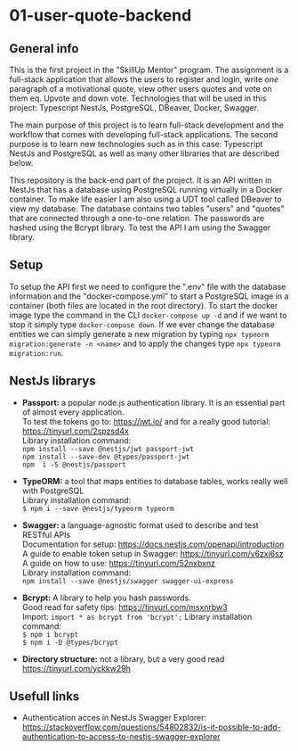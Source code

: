 # 01-user-quote-backend
## General info
This is the first project in the "SkillUp Mentor" program. The assignment is a full-stack application that allows the users to register and login, write *one* paragraph of a motivational quote, view other users quotes and vote on them eq. Upvote and down vote. Technologies that will be used in this project: Typescript NestJs, PostgreSQL, DBeaver, Docker, Swagger.

The main purpose of this project is to learn full-stack development and the workflow that comes with developing full-stack applications. The second purpose is to learn new technologies such as in this case: Typescript NestJs and PostgreSQL as well as many other libraries that are described below.

This repository is the back-end part of the project. It is an API written in NestJs that has a database using PostgreSQL running virtually in a Docker container. To make life easier I am also using a UDT tool called DBeaver to view my database. The database contains two tables "users" and "quotes" that are connected through a one-to-one relation. The passwords are hashed using the Bcrypt library. To test the API I am using the Swagger library.

## Setup
To setup the API first we need to configure the ".env" file with the database information and the "docker-compose.yml" to start a PostgreSQL image in a container (both files are located in the root directory). To start the docker image type the command in the CLI  `docker-compose up -d` and if we want to stop it simply type `docker-compose down`. If we ever change the database entities we can simply generate a new migration by typing `npx typeorm migration:generate -n <name>` and to apply the changes type `npx typeorm migration:run`.

## NestJs librarys
- <b>Passport:</b> a popular node.js authentication library. It is an essential part of almost every application. </br>
To test the tokens go to: https://jwt.io/ and for a really good tutorial: https://tinyurl.com/2spzsd4x </br>
Library installation command: </br>
`npm install --save @nestjs/jwt passport-jwt` </br>
`npm install --save-dev @types/passport-jwt` </br>
`npm  i -S @nestjs/passport` </br>

- <b>TypeORM:</b> a tool that maps entities to database tables, works really well with PostgreSQL </br>
Library installation command: </br>
`$ npm i --save @nestjs/typeorm typeorm`<br>

- <b>Swagger:</b> a language-agnostic format used to describe and test RESTful APIs </br>
Documentation for setup: https://docs.nestjs.com/openapi/introduction <br>
A guide to enable token setup in Swagger: https://tinyurl.com/y6zxj6sz <br>
A guide on how to use: https://tinyurl.com/52nxbxnz <br>
Library installation command: </br>
`npm install --save @nestjs/swagger swagger-ui-express` </br>

- <b>Bcrypt:</b> A library to help you hash passwords. </br>
Good read for safety tips: https://tinyurl.com/msxnrbw3 </br>
Import: `import * as bcrypt from 'bcrypt';`
Library installation command:  </br> 
`$ npm i bcrypt` </br>
`$ npm i -D @types/bcrypt` </br>

- <b>Directory structure:</b> not a library, but a very good read </br>
 https://tinyurl.com/yckkw29h <br>

## Usefull links
- Authentication acces in NestJs Swagger Explorer: <br>
https://stackoverflow.com/questions/54802832/is-it-possible-to-add-authentication-to-access-to-nestjs-swagger-explorer
